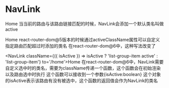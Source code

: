 # NavLink
<NavLink className="list-group-item" to='/home'>Home</NavLink>
当当前的路由与该路由链接匹配的时候，NavLink会添加一个默认类名叫做active

<NavLink className="list-group-item" activeClassName='atguigu' to='/home'>Home</NavLink>
react-router-dom@5版本的时候通过activeClassName属性可以自定义指定路由匹配超过时添加的类名
在react-router-dom@6中，这种写法改变了

<NavLink className={({ isActive }) => isActive ? 'list-group-item active' : 'list-group-item'} to='/home'>Home</NavLink>
在react-router-dom@6中，NavLink需要自定义选中时的类名，需要为className传递一个函数，这个函数会在初始渲染以及路由选中时执行
这个函数可以接收到一个参数{isActive:boolean} 这个对象的isActive表示该路由有没有被选中，这个函数的返回值会作为NavLink的类名


